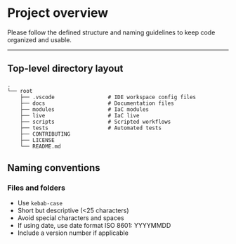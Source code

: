 # Project overview

Please follow the defined structure and naming guidelines to keep code organized and usable.

---

## Top-level directory layout

    .
    └── root
        ├── .vscode                 # IDE workspace config files
        ├── docs                    # Documentation files
        ├── modules                 # IaC modules
        ├── live                    # IaC live        
        ├── scripts                 # Scripted workflows
        ├── tests                   # Automated tests
        ├── CONTRIBUTING      
        ├── LICENSE
        └── README.md

## Naming conventions

### Files and folders

* Use `kebab-case`
* Short but descriptive (<25 characters)
* Avoid special characters and spaces
* If using date, use date format ISO 8601: YYYYMMDD
* Include a version number if applicable
